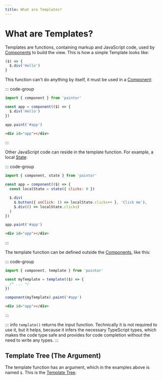 ```yaml
---
title: What are Templates?
---
```


# What are Templates?

Templates are functions, containing markup and JavaScript code, used by [Components](../components/what-are-components.md)
to build the view. This is how a simple Template looks like:

```js
($) => {
  $.div('Hello')
}
```

This function can't do anything by itself, it must be used in a [Component](../components/what-are-components.md):

::: code-group
```javascript
import { component } from 'paintor'

const app = component(($) => {
  $.div('Hello')
})

app.paint('#app')
```
```html
<div id="app"></div>
```
:::

Other JavaScript code can reside in the template function. For example, a local [State](../reactivity/states.md):

::: code-group
```javascript
import { component, state } from 'paintor'

const app = component(($) => {
  const localState = state({ clicks: 0 })

  $.div(
    $.button({ onClick: () => localState.clicks++ }, 'Click me'),
    $.div(() => localState.clicks)
  )
})

app.paint('#app')
```
```html
<div id="app"></div>
```
:::

The template function can be defined outside the [Components](../components/what-are-components.md),
like this:

::: code-group
```javascript
import { component, template } from 'paintor'

const myTemplate = template(($) => {
  /* ... */
})

component(myTemplate).paint('#app')
```
```html
<div id="app"></div>
```
:::

::: info
`template()` returns the input function. Technically it is not required to use it,
but it helps, because it infers the necessary TypeScript types, which makes the code type safe and
provides for code completion without the need to write any types.
:::

## Template Tree (The Argument)

The template function has an argument, which in the examples above is named `$`. This is the [Template Tree](./template-tree.md).
